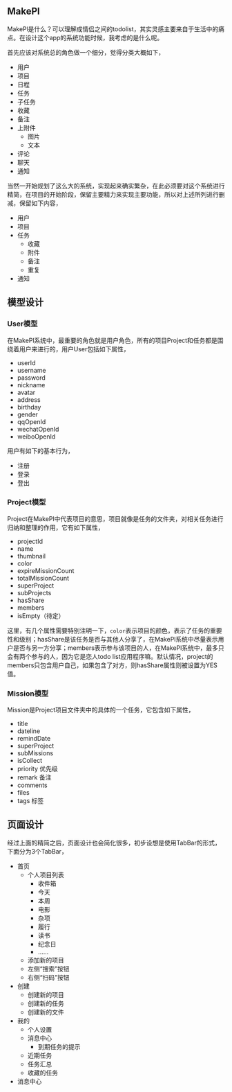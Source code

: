 ## MakePl
MakePl是什么？可以理解成情侣之间的todolist，其实灵感主要来自于生活中的痛点。在设计这个app的系统功能时候，我考虑的是什么呢。

首先应该对系统总的角色做一个细分，觉得分类大概如下，

- 用户
- 项目
- 日程
- 任务
- 子任务
- 收藏
- 备注
- 上附件
	- 图片
	- 文本
- 评论
- 聊天
- 通知

当然一开始规划了这么大的系统，实现起来确实繁杂，在此必须要对这个系统进行精简，在项目的开始阶段，保留主要精力来实现主要功能，所以对上述所列进行删减，保留如下内容，

- 用户
- 项目
- 任务
	- 收藏
	- 附件
	- 备注
	- 重复
- 通知


	
## 模型设计

### User模型
在MakePl系统中，最重要的角色就是用户角色，所有的项目Project和任务都是围绕着用户来进行的，用户User包括如下属性，

- userId
- username
- password
- nickname
- avatar
- address
- birthday
- gender
- qqOpenId
- wechatOpenId
- weiboOpenId

用户有如下的基本行为，

- 注册
- 登录
- 登出

### Project模型
Project在MakePl中代表项目的意思，项目就像是任务的文件夹，对相关任务进行归纳和整理的作用，它有如下属性，
- projectId
- name
- thumbnail
- color
- expireMissionCount
- totalMissionCount
- superProject
- subProjects
- hasShare
- members
- isEmpty（待定）

这里，有几个属性需要特别注明一下，`color`表示项目的颜色，表示了任务的重要性和级别；hasShare是该任务是否与其他人分享了，在MakePl系统中尽量表示用户是否与另一方分享；members表示参与该项目的人，在MakePl系统中，最多只会有两个参与的人，因为它是恋人todo list应用程序嘛。默认情况，project的members只包含用户自己，如果包含了对方，则hasShare属性则被设置为YES值。

### Mission模型

Mission是Project项目文件夹中的具体的一个任务，它包含如下属性，

- title
- dateline
- remindDate
- superProject
- subMissions
- isCollect
- priority 优先级
- remark 备注
- comments
- files
- tags 标签


## 页面设计
经过上面的精简之后，页面设计也会简化很多，初步设想是使用TabBar的形式，下面分为3个TabBar，

- 首页
	- 个人项目列表
		- 收件箱
		- 今天
		- 本周
		- 电影
		- 杂项
		- 履行
		- 读书
		- 纪念日
		- ......
	- 添加新的项目
	- 左侧“搜索”按钮
	- 右侧“扫码”按钮
- 创建
	- 创建新的项目
	- 创建新的任务
	- 创建新的文件
- 我的
	- 个人设置
	- 消息中心
		- 到期任务的提示
	- 近期任务
	- 任务汇总
	- 收藏的任务
- 消息中心
